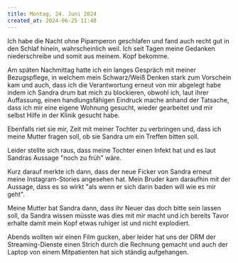 ```yaml
---
title: Montag, 24. Juni 2024 
created_at: 2024-06-25 11:48
---
```


Ich habe die Nacht ohne Pipamperon geschlafen und fand auch recht gut in den Schlaf hinein, wahrscheinlich weil. Ich seit Tagen meine Gedanken niederschreibe und somit aus meinem. Kopf bekomme. 

Am späten Nachmittag hatte ich ein langes Gespräch mit meiner Bezugspflege, in welchem mein Schwarz/Weiß Denken stark zum Vorschein kam und auch, dass ich die Verantwortung erneut von mir abgelegt habe indem ich Sandra drum bat mich zu blockieren, obwohl ich, laut ihrer Auffassung, einen handlungsfähigen Eindruck mache anhand der Tatsache, dass ich mir eine eigene Wohnung gesucht, wieder gearbeitet und mir selbst Hilfe in der Klinik gesucht habe. 

Ebenfalls riet sie mir, Zeit mit meiner Tochter zu verbringen und, dass ich meine Mutter fragen soll, ob sie Sandra um ein Treffen bitten soll.

Leider stellte sich raus, dass meine Tochter einen Infekt hat und es laut Sandras Aussage "noch zu früh" wäre. 

Kurz darauf merkte ich dann, dass der neue Ficker von Sandra erneut meine Instagram-Stories angesehen hat. Mein Bruder kam daraufhin mit der Aussage, dass es so wirkt "als wenn er sich darin baden will wie es mir geht".

Meine Mutter bat Sandra dann, dass ihr Neuer das doch bitte sein lassen soll, da Sandra wissen müsste was dies mit mir macht und ich bereits Tavor erhalte damit mein Kopf etwas ruhiger ist und nicht explodiert.

Abends wollten wir einen Film gucken, aber leider hat uns der DRM der Streaming-Dienste einen Strich durch die Rechnung gemacht und auch der Laptop von einem Mitpatienten hat sich ständig aufgehangen. 
